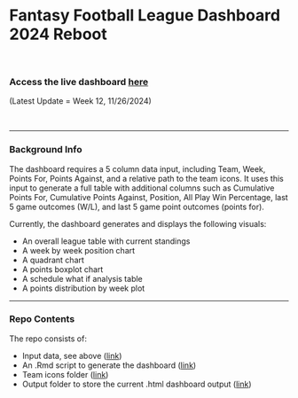 # Fantasy Football League Dashboard 2024 Reboot

<br>

### Access the live dashboard [here](https://edenaxe.github.io/FFL-Dash-2024/Output/FFL_Dash.html)
(Latest Update = Week 12, 11/26/2024)

<br> 

-------------------------------------------

### Background Info

The dashboard requires a 5 column data input, including Team, Week, Points For, Points Against, and a relative path to the team icons. It uses this input to generate a full table with additional columns such as Cumulative Points For, Cumulative Points Against, Position, All Play Win Percentage, last 5 game outcomes (W/L), and last 5 game point outcomes (points for). 

Currently, the dashboard generates and displays the following visuals: 
- An overall league table with current standings 
- A week by week position chart  
- A quadrant chart 
- A points boxplot chart
- A schedule what if analysis table
- A points distribution by week plot

-------------------------------------------

### Repo Contents

The repo consists of: 
- Input data, see above ([link](https://github.com/edenaxe/FFL-Dash/blob/main/FFL_Data.xlsx))
- An .Rmd script to generate the dashboard ([link](https://github.com/edenaxe/FFL-Dash/blob/main/FFL_Dash.Rmd))
- Team icons folder ([link](https://github.com/edenaxe/FFL-Dash/tree/main/Team%20Icons))
- Output folder to store the current .html dashboard output ([link](https://github.com/edenaxe/FFL-Dash/tree/main/Output))
